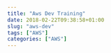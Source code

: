 ```yaml
---
title: "Aws Dev Training"
date: 2018-02-22T09:38:58+01:00
slug: "aws-dev"
tags: ["AWS"]
categories: ["AWS"]
---
```



